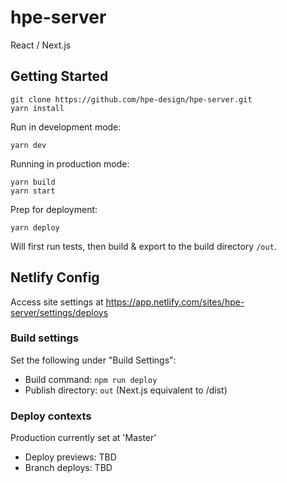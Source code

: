 # hpe-server

React / Next.js

## Getting Started
```
git clone https://github.com/hpe-design/hpe-server.git
yarn install
```

Run in development mode:
```
yarn dev
```

Running in production mode:
```
yarn build
yarn start
```

Prep for deployment:
```
yarn deploy
```
Will first run tests, then build & export to the build directory `/out`.

## Netlify Config
Access site settings at https://app.netlify.com/sites/hpe-server/settings/deploys

### Build settings
Set the following under "Build Settings":
- Build command: `npm run deploy`
- Publish directory: `out` (Next.js equivalent to /dist)

### Deploy contexts
Production currently set at 'Master'
- Deploy previews: TBD
- Branch deploys: TBD

